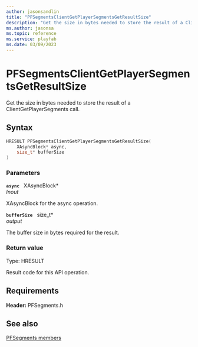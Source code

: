 ```yaml
---
author: jasonsandlin
title: "PFSegmentsClientGetPlayerSegmentsGetResultSize"
description: "Get the size in bytes needed to store the result of a ClientGetPlayerSegments call."
ms.author: jasonsa
ms.topic: reference
ms.service: playfab
ms.date: 03/09/2023
---
```


# PFSegmentsClientGetPlayerSegmentsGetResultSize  

Get the size in bytes needed to store the result of a ClientGetPlayerSegments call.  

## Syntax  
  
```cpp
HRESULT PFSegmentsClientGetPlayerSegmentsGetResultSize(  
    XAsyncBlock* async,  
    size_t* bufferSize  
)  
```  
  
### Parameters  
  
**`async`** &nbsp; XAsyncBlock*  
*_Inout_*  
  
XAsyncBlock for the async operation.  
  
**`bufferSize`** &nbsp; size_t*  
*output*  
  
The buffer size in bytes required for the result.  
  
  
### Return value
Type: HRESULT
  
Result code for this API operation.
  
  
## Requirements  
  
**Header:** PFSegments.h
  
## See also  
[PFSegments members](../pfsegments_members.md)  

  
  
